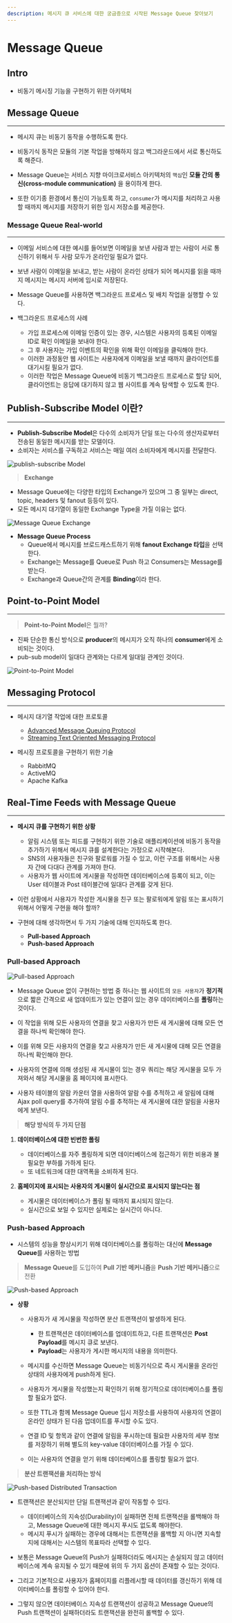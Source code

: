 ```yaml
---
description: 메시지 큐 서비스에 대한 궁금증으로 시작된 Message Queue 찾아보기
---
```


# Message Queue

## Intro

- 비동기 메시징 기능을 구현하기 위한 아키텍처

## Message Queue

---

- 메시지 큐는 비동기 동작을 수행하도록 한다.
- 비동기식 동작은 모듈의 기본 작업을 방해하지 않고 백그라운드에서 서로 통신하도록 해준다.

- Message Queue는 서비스 지향 마이크로서비스 아키텍처의 `핵심`인 **모듈 간의 통신(cross-module communication)** 을 용이하게 한다.
- 또한 이기종 환경에서 통신이 가능토록 하고, `consumer`가 메시지를 처리하고 사용할 때까지 메시지를 저장하기 위한 임시 저장소를 제공한다.

### Message Queue Real-world

---

- 이메일 서비스에 대한 예시를 들어보면 이메일을 보낸 사람과 받는 사람이 서로 통신하기 위해서 두 사람 모두가 온라인일 필요가 없다.
- 보낸 사람이 이메일을 보내고, 받는 사람이 온라인 상태가 되어 메시지를 읽을 때까지 메시지는 메시지 서버에 임시로 저장된다.

- Message Queue를 사용하면 백그라운드 프로세스 및 배치 작업을 실행할 수 있다.

- 백그라운드 프로세스의 사례
	- 가입 프로세스에 이메일 인증이 있는 경우, 시스템은 사용자의 등록된 이메일 ID로 확인 이메일을 보내야 한다.
	- 그 후 사용자는 가입 이벤트의 확인을 위해 확인 이메일을 클릭해야 한다.
	- 이러한 과정동안 웹 사이트는 사용자에게 이메일을 보낼 때까지 클라이언트를 대기시킬 필요가 없다.
	- 이러한 작업은 Message Queue에 비동기 백그라운드 프로세스로 할당 되어, 클라이언트는 응답에 대기하지 않고 웹 사이트를 계속 탐색할 수 있도록 한다.

## Publish-Subscribe Model 이란?

---

- **Publish-Subscribe Model**은 다수의 소비자가 단일 또는 다수의 생산자로부터 전송된 동일한 메시지를 받는 모델이다.
- 소비자는 서비스를 구독하고 서비스는 매일 여러 소비자에게 메시지를 전달한다.

![publish-subscribe Model](../java/interview/images/message-queue/message-queue.002.jpeg)

> **Exchange**

- Message Queue에는 다양한 타입의 Exchange가 있으며 그 중 일부는 direct, topic, headers 및 fanout 등등이 있다.
- 모든 메시지 대기열이 동일한 Exchange Type을 가질 이유는 없다.

![Message Queue Exchange](../java/interview/images/message-queue/message-queue.003.jpeg)

- **Message Queue Process**
	- Queue에서 메시지를 브로드캐스트하기 위해 **fanout Exchange 타입**을 선택한다.
	- Exchange는 Message를 Queue로 Push 하고 Consumers는 Message를 받는다.
	- Exchange과 Queue간의 관계를 **Binding**이라 한다.

## Point-to-Point Model

---

> **Point-to-Point Model**은 뭘까?

- 진짜 단순한 통신 방식으로 **producer**의 메시지가 오직 하나의 **consumer**에게 소비되는 것이다.
- pub-sub model이 일대다 관계와는 다르게 일대일 관계인 것이다.

![Point-to-Point Model](../java/interview/images/message-queue/message-queue.004.jpeg)

## Messaging Protocol

---

- 메시지 대기열 작업에 대한 프로토콜
	- [Advanced Message Queuing Protocol](https://en.wikipedia.org/wiki/Advanced_Message_Queuing_Protocol)
	- [Streaming Text Oriented Messaging Protocol](https://en.wikipedia.org/wiki/Streaming_Text_Oriented_Messaging_Protocol)

- 메시징 프로토콜을 구현하기 위한 기술
	- RabbitMQ
	- ActiveMQ
	- Apache Kafka

## Real-Time Feeds with Message Queue

---

- **메시지 큐를 구현하기 위한 상황**
	- 알림 시스템 또는 피드를 구현하기 위한 기술로 애플리케이션에 비동기 동작을 추가하기 위해서 메시지 큐를 설계한다는 가정으로 시작해본다.
	- SNS의 사용자들은 친구와 팔로워를 가질 수 있고, 이런 구조를 위해서는 사용자 간에 다대다 관계를 가져야 한다.
	- 사용자가 웹 사이트에 게시물을 작성하면 데이터베이스에 등록이 되고, 이는 User 테이블과 Post 테이블간에 일대다 관계를 갖게 된다.

- 이런 상황에서 사용자가 작성한 게시물을 친구 또는 팔로워에게 알림 또는 표시하기 위해서 어떻게 구현을 해야 할까?

- 구현에 대해 생각하면서 두 가지 기술에 대해 인지하도록 한다.
	- **Pull-based Approach**
	- **Push-based Approach**

### Pull-based Approach

![Pull-based Approach](../java/interview/images/message-queue/message-queue.005.jpeg)

- Message Queue 없이 구현하는 방법 중 하나는 웹 사이트의 `모든 사용자`가 **정기적**으로 짧은 간격으로 새 업데이트가 있는 연결이 있는 경우 데이터베이스를 **폴링**하는 것이다.
- 이 작업을 위해 모든 사용자의 연결을 찾고 사용자가 만든 새 게시물에 대해 모든 연결을 하나씩 확인해야 한다.
- 이를 위해 모든 사용자의 연결을 찾고 사용자가 만든 새 게시물에 대해 모든 연결을 하나씩 확인해야 한다.

- 사용자의 연결에 의해 생성된 새 게시물이 있는 경우 쿼리는 해당 게시물을 모두 가져와서 해당 게시물을 홈 페이지에 표시한다.
- 사용자 테이블의 알람 카운터 열을 사용하여 알람 수를 추적하고 새 알림에 대해 Ajax poll query를 추가하여 알림 수를 추적하는 새 게시물에 대한 알림을 사용자에게 보낸다.

> **해당 방식의 두 가지 단점**

1. **데이터베이스에 대한 빈번한 폴링**
	- 데이터베이스를 자주 폴링하게 되면 데이터베이스에 접근하기 위한 비용과 불필요한 부하를 가하게 된다.
	- 또 네트워크에 대한 대역폭을 소비하게 된다.

2. **홈페이지에 표시되는 사용자의 게시물이 실시간으로 표시되지 않는다는 점**
	- 게시물은 데이터베이스가 폴링 될 때까지 표시되지 않는다.
	- 실시간으로 보일 수 있지만 실제로는 실시간이 아니다.

### Push-based Approach

- 시스템의 성능을 향상시키기 위해 데이터베이스를 폴링하는 대신에 **Message Queue**를 사용하는 방법

> **Message Queue**를 도입하여 **Pull 기반 메커니즘**을 **Push 기반 메커니즘**으로 전환

![Push-based Approach](../java/interview/images/message-queue/message-queue.006.jpeg)

- **상황**
	- 사용자가 새 게시물을 작성하면 분산 트랜잭션이 발생하게 된다.
		- 한 트랜잭션은 데이터베이스를 업데이트하고, 다른 트랜잭션은 **Post Payload**를 메시지 큐로 보낸다.
		- **Payload**는 사용자가 게시한 메시지의 내용을 의미한다.

	- 메시지를 수신하면 Message Queue는 비동기식으로 즉시 게시물을 온라인 상태의 사용자에게 push하게 된다.
	- 사용자가 게시물을 작성했는지 확인하기 위해 정기적으로 데이터베이스를 폴링할 필요가 없다.
	- 또한 TTL과 함께 Message Queue 임시 저장소를 사용하여 사용자의 연결이 온라인 상태가 된 다음 업데이트를 푸시할 수도 있다.
	- 연결 ID 및 항목과 같이 연결에 알림을 푸시하는데 필요한 사용자의 세부 정보를 저장하기 위해 별도의 key-value 데이터베이스를 가질 수 있다.
	- 이는 사용자의 연결을 얻기 위해 데이터베이스를 폴링할 필요가 없다.

> **분산 트랜잭션을 처리하는 방식**

![Push-based Distributed Transaction](../java/interview/images/message-queue/message-queue.007.jpeg)

- 트랜잭션은 분산되지만 단일 트랜잭션과 같이 작동할 수 있다.
	- 데이터베이스의 지속성(Durability)이 실패하면 전체 트랜잭션을 롤백해야 하고, Message Queue에 대한 메시지 푸시도 없도록 해야한다.
	- 메시지 푸시가 실패하는 경우에 대해서는 트랜잭션을 롤백할 지 아니면 지속할 지에 대해서는 시스템의 목표따라 선택할 수 있다.

- 보통은 Message Queue의 Push가 실패하더라도 메시지는 손실되지 않고 데이터베이스에 계속 유지될 수 있기 때문에 위의 두 가지 옵션이 존재할 수 있는 것이다.

- 그리고 기본적으로 사용자가 홈페이지를 리플레시할 때 데이터를 갱신하기 위해 데이터베이스를 폴링할 수 있어야 한다.
- 그렇지 않으면 데이터베이스 지속성 트랜잭션이 성공하고 Message Queue의 Push 트랜잭션이 실패하더라도 트랜잭션을 완전히 롤백할 수 있다.
